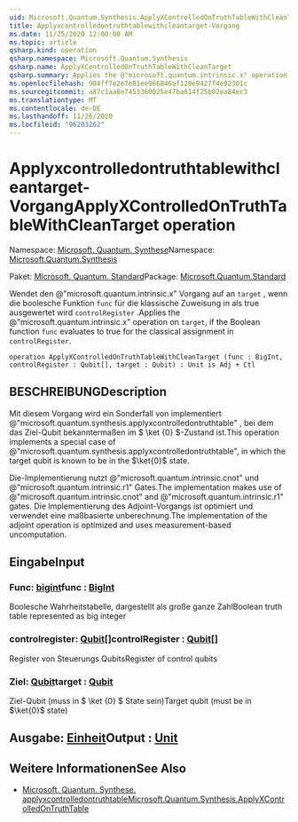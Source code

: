 ```yaml
---
uid: Microsoft.Quantum.Synthesis.ApplyXControlledOnTruthTableWithCleanTarget
title: Applyxcontrolledontruthtablewithcleantarget-Vorgang
ms.date: 11/25/2020 12:00:00 AM
ms.topic: article
qsharp.kind: operation
qsharp.namespace: Microsoft.Quantum.Synthesis
qsharp.name: ApplyXControlledOnTruthTableWithCleanTarget
qsharp.summary: Applies the @"microsoft.quantum.intrinsic.x" operation on `target`, if the Boolean function `func` evaluates to true for the classical assignment in `controlRegister`.
ms.openlocfilehash: 904ff7e2e7e81ee966846af120e9427f4e92301c
ms.sourcegitcommit: a87c1aa8e7453360025e47ba614f25b02ea84ec3
ms.translationtype: MT
ms.contentlocale: de-DE
ms.lasthandoff: 11/26/2020
ms.locfileid: "96203262"
---
```

# <a name="applyxcontrolledontruthtablewithcleantarget-operation"></a><span data-ttu-id="027f8-102">Applyxcontrolledontruthtablewithcleantarget-Vorgang</span><span class="sxs-lookup"><span data-stu-id="027f8-102">ApplyXControlledOnTruthTableWithCleanTarget operation</span></span>

<span data-ttu-id="027f8-103">Namespace: [Microsoft. Quantum. Synthese](xref:Microsoft.Quantum.Synthesis)</span><span class="sxs-lookup"><span data-stu-id="027f8-103">Namespace: [Microsoft.Quantum.Synthesis](xref:Microsoft.Quantum.Synthesis)</span></span>

<span data-ttu-id="027f8-104">Paket: [Microsoft. Quantum. Standard](https://nuget.org/packages/Microsoft.Quantum.Standard)</span><span class="sxs-lookup"><span data-stu-id="027f8-104">Package: [Microsoft.Quantum.Standard](https://nuget.org/packages/Microsoft.Quantum.Standard)</span></span>


<span data-ttu-id="027f8-105">Wendet den @"microsoft.quantum.intrinsic.x" Vorgang auf an `target` , wenn die boolesche Funktion `func` für die klassische Zuweisung in als true ausgewertet wird `controlRegister` .</span><span class="sxs-lookup"><span data-stu-id="027f8-105">Applies the @"microsoft.quantum.intrinsic.x" operation on `target`, if the Boolean function `func` evaluates to true for the classical assignment in `controlRegister`.</span></span>

```qsharp
operation ApplyXControlledOnTruthTableWithCleanTarget (func : BigInt, controlRegister : Qubit[], target : Qubit) : Unit is Adj + Ctl
```


## <a name="description"></a><span data-ttu-id="027f8-106">BESCHREIBUNG</span><span class="sxs-lookup"><span data-stu-id="027f8-106">Description</span></span>

<span data-ttu-id="027f8-107">Mit diesem Vorgang wird ein Sonderfall von implementiert @"microsoft.quantum.synthesis.applyxcontrolledontruthtable" , bei dem das Ziel-Qubit bekanntermaßen im $ \ket {0} $-Zustand ist.</span><span class="sxs-lookup"><span data-stu-id="027f8-107">This operation implements a special case of @"microsoft.quantum.synthesis.applyxcontrolledontruthtable", in which the target qubit is known to be in the $\ket{0}$ state.</span></span>

<span data-ttu-id="027f8-108">Die-Implementierung nutzt @"microsoft.quantum.intrinsic.cnot" und @"microsoft.quantum.intrinsic.r1" Gates.</span><span class="sxs-lookup"><span data-stu-id="027f8-108">The implementation makes use of @"microsoft.quantum.intrinsic.cnot" and @"microsoft.quantum.intrinsic.r1" gates.</span></span>  <span data-ttu-id="027f8-109">Die Implementierung des Adjoint-Vorgangs ist optimiert und verwendet eine maßbasierte unberechnung.</span><span class="sxs-lookup"><span data-stu-id="027f8-109">The implementation of the adjoint operation is optimized and uses measurement-based uncomputation.</span></span>

## <a name="input"></a><span data-ttu-id="027f8-110">Eingabe</span><span class="sxs-lookup"><span data-stu-id="027f8-110">Input</span></span>

### <a name="func--bigint"></a><span data-ttu-id="027f8-111">Func: [bigint](xref:microsoft.quantum.lang-ref.bigint)</span><span class="sxs-lookup"><span data-stu-id="027f8-111">func : [BigInt](xref:microsoft.quantum.lang-ref.bigint)</span></span>

<span data-ttu-id="027f8-112">Boolesche Wahrheitstabelle, dargestellt als große ganze Zahl</span><span class="sxs-lookup"><span data-stu-id="027f8-112">Boolean truth table represented as big integer</span></span>


### <a name="controlregister--qubit"></a><span data-ttu-id="027f8-113">controlregister: [Qubit](xref:microsoft.quantum.lang-ref.qubit)[]</span><span class="sxs-lookup"><span data-stu-id="027f8-113">controlRegister : [Qubit](xref:microsoft.quantum.lang-ref.qubit)[]</span></span>

<span data-ttu-id="027f8-114">Register von Steuerungs Qubits</span><span class="sxs-lookup"><span data-stu-id="027f8-114">Register of control qubits</span></span>


### <a name="target--qubit"></a><span data-ttu-id="027f8-115">Ziel: [Qubit](xref:microsoft.quantum.lang-ref.qubit)</span><span class="sxs-lookup"><span data-stu-id="027f8-115">target : [Qubit](xref:microsoft.quantum.lang-ref.qubit)</span></span>

<span data-ttu-id="027f8-116">Ziel-Qubit (muss in $ \ket {0} $ State sein)</span><span class="sxs-lookup"><span data-stu-id="027f8-116">Target qubit (must be in $\ket{0}$ state)</span></span>



## <a name="output--unit"></a><span data-ttu-id="027f8-117">Ausgabe: [Einheit](xref:microsoft.quantum.lang-ref.unit)</span><span class="sxs-lookup"><span data-stu-id="027f8-117">Output : [Unit](xref:microsoft.quantum.lang-ref.unit)</span></span>



## <a name="see-also"></a><span data-ttu-id="027f8-118">Weitere Informationen</span><span class="sxs-lookup"><span data-stu-id="027f8-118">See Also</span></span>

- [<span data-ttu-id="027f8-119">Microsoft. Quantum. Synthese. applyxcontrolledontruthtable</span><span class="sxs-lookup"><span data-stu-id="027f8-119">Microsoft.Quantum.Synthesis.ApplyXControlledOnTruthTable</span></span>](xref:Microsoft.Quantum.Synthesis.ApplyXControlledOnTruthTable)